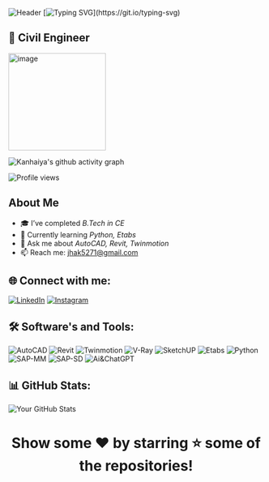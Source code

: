 ![Header](https://capsule-render.vercel.app/api?type=waving&color=gradient&height=150&section=header&text=Welcome+to+my+profile!)
[![Typing SVG](https://readme-typing-svg.herokuapp.com?font=Fira+Code&duration=3000&pause=500&color=00FF00&multiline=true&width=600&lines=Hey+there+👋;I'm+Kanhaiya+Kumar+Jha;AI+%26+Python+Learner;Open+Source+Contributor+🌍;Welcome+to+my+GitHub+Profile!)](https://git.io/typing-svg)
## 🚀 Civil Engineer 
<img width="192" height="192" alt="image" src="https://github.com/user-attachments/assets/cfb56d19-2af8-414c-99c1-20595e601de6" />

![Kanhaiya's github activity graph](https://github-readme-activity-graph.vercel.app/graph?username=Kanhaiya957&bg_color=0d1117&color=00ff99&line=ff0055&point=ffffff&area=true&hide_border=true)

![Profile views](https://komarev.com/ghpvc/?username=Kanhaiya957)

## About Me

- 🎓 I’ve completed *B.Tech in CE*
- 🌱 Currently learning *Python, Etabs*
- 💬 Ask me about *AutoCAD, Revit, Twinmotion*
- 📫 Reach me: [jhak5271@gmail.com](mailto:jhak5271@gmail.com)

## 🌐 Connect with me:
[![LinkedIn](https://img.shields.io/badge/LinkedIn-blue)](https://www.linkedin.com/in/kanhaiya21?utm_source=share&utm_campaign=share_via&utm_content=profile&utm_medium=android_app)
[![Instagram](https://img.shields.io/badge/Instagram-red)](https://www.instagram.com/_kanhaiya_kumar_01_?igsh=MWxhenN0bjZncDcwMA==)

## 🛠 Software's and Tools:
![AutoCAD](https://img.shields.io/badge/AutoCAD-red)
![Revit](https://img.shields.io/badge/Revit-blue)
![Twinmotion](https://img.shields.io/badge/Twinmotion-black)
![V-Ray](https://img.shields.io/badge/V-Ray-black)
![SketchUP](https://img.shields.io/badge/SketchUP-blue)
![Etabs](https://img.shields.io/badge/Etabs-blue)
![Python](https://img.shields.io/badge/Python-blue)
![SAP-MM](https://img.shields.io/badge/SAP-MM-blue)
![SAP-SD](https://img.shields.io/badge/SAP-SD-blue)
![Ai&ChatGPT](https://img.shields.io/badge/Ai&ChatGPT-black)

## 📊 GitHub Stats:

![Your GitHub Stats](https://github-readme-stats.vercel.app/api?username=Kanhaiya&show_icons=true&theme=dark)

# <p align="center">Show some ❤ by starring ⭐ some of the repositories!</p>



